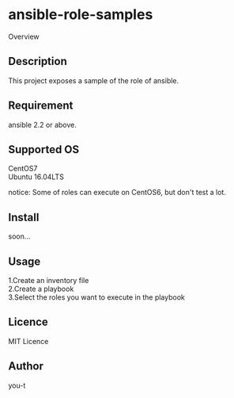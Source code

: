 ansible-role-samples
====

Overview

## Description
This project exposes a sample of the role of ansible.

## Requirement
ansible 2.2 or above.  

## Supported OS
CentOS7  
Ubuntu 16.04LTS  
  
notice: Some of roles can execute on CentOS6, but don't test a lot.
## Install
soon...
## Usage
1.Create an inventory file  
2.Create a playbook  
3.Select the roles you want to execute in the playbook
## Licence
MIT Licence
## Author
you-t

